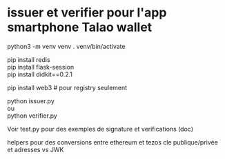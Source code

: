 # issuer et verifier pour l'app smartphone Talao wallet

python3 -m venv venv 
. venv/bin/activate

pip install redis  
pip install flask-session  
pip install didkit==0.2.1 

pip install web3 # pour registry seulement 

python issuer.py  
ou  
python verifier.py  



Voir test.py pour des exemples de signature et verifications (doc) 

helpers pour des conversions entre ethereum et tezos cle publique/privée et adresses vs JWK  
